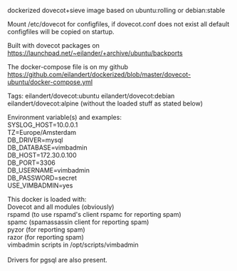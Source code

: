 dockerized dovecot+sieve image based on ubuntu:rolling or debian:stable

Mount /etc/dovecot for configfiles, if dovecot.conf does not exist all default configfiles will be copied on startup.

Built with dovecot packages on https://launchpad.net/~eilander/+archive/ubuntu/backports

The docker-compose file is on my github https://github.com/eilandert/dockerized/blob/master/dovecot-ubuntu/docker-compose.yml

Tags:
eilandert/dovecot:ubuntu 
eilandert/dovecot:debian
eilandert/dovecot:alpine (without the loaded stuff as stated below)

Environment variable(s) and examples:<BR>
  SYSLOG_HOST=10.0.0.1<BR>
  TZ=Europe/Amsterdam<BR>
  DB_DRIVER=mysql<BR>
  DB_DATABASE=vimbadmin<BR>
  DB_HOST=172.30.0.100<BR>
  DB_PORT=3306<BR>
  DB_USERNAME=vimbadmin<BR>
  DB_PASSWORD=secret<BR>
  USE_VIMBADMIN=yes<BR>

This docker is loaded with:<BR>
  Dovecot and all modules (obviously)<BR>
  rspamd (to use rspamd's client rspamc for reporting spam)<BR>
  spamc (spamassassin client for reporting spam)<BR>
  pyzor (for reporting spam)<BR> 
  razor (for reporting spam)<BR>
  vimbadmin scripts in /opt/scripts/vimbadmin<BR>
<BR>
Drivers for pgsql are also present.
